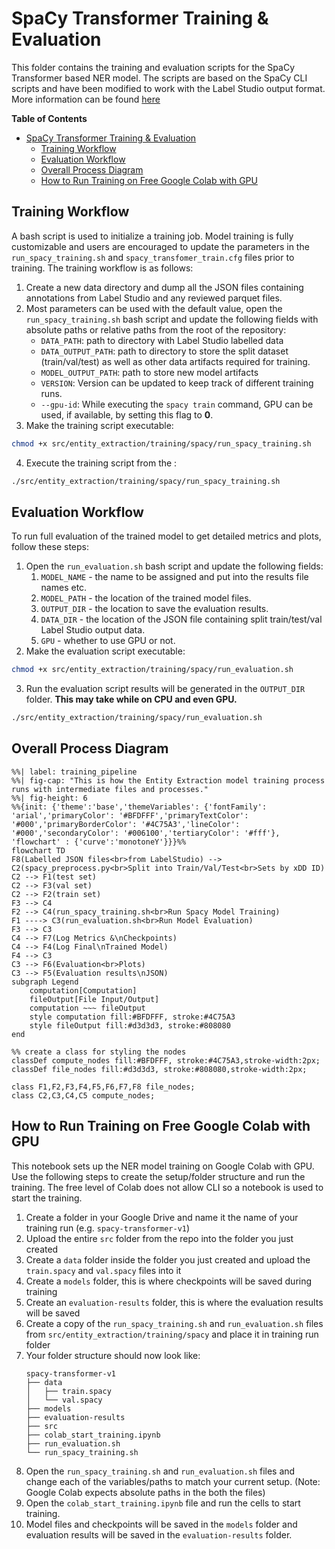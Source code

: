 # SpaCy Transformer Training & Evaluation

This folder contains the training and evaluation scripts for the SpaCy Transformer based NER model. The scripts are based on the SpaCy CLI scripts and have been modified to work with the Label Studio output format. More information can be found [here](https://spacy.io/usage/training)

**Table of Contents**
- [SpaCy Transformer Training \& Evaluation](#spacy-transformer-training--evaluation)
  - [Training Workflow](#training-workflow)
  - [Evaluation Workflow](#evaluation-workflow)
  - [Overall Process Diagram](#overall-process-diagram)
  - [How to Run Training on Free Google Colab with GPU](#how-to-run-training-on-free-google-colab-with-gpu)

## Training Workflow

A bash script is used to initialize a training job. Model training is fully customizable and users are encouraged to update the parameters in the `run_spacy_training.sh` and `spacy_transfomer_train.cfg` files prior to training. The training workflow is as follows:
1. Create a new data directory and dump all the JSON files containing annotations from Label Studio and any reviewed parquet files.
2. Most parameters can be used with the default value, open the `run_spacy_training.sh` bash script and update the following fields with absolute paths or relative paths from the root of the repository:
   - `DATA_PATH`: path to directory with Label Studio labelled data
   - `DATA_OUTPUT_PATH`: path to directory to store the split dataset (train/val/test) as well as other data artifacts required for training.
   - `MODEL_OUTPUT_PATH`: path to store new model artifacts
   - `VERSION`: Version can be updated to keep track of different training runs.
   - `--gpu-id`: While executing the `spacy train` command, GPU can be used, if available, by setting this flag to **0**.
3. Make the training script executable: 
```bash
chmod +x src/entity_extraction/training/spacy/run_spacy_training.sh
```
4. Execute the training script from the : 
```bash
./src/entity_extraction/training/spacy/run_spacy_training.sh
```

## Evaluation Workflow

To run full evaluation of the trained model to get detailed metrics and plots, follow these steps:
1. Open the `run_evaluation.sh` bash script and update the following fields:
   1. `MODEL_NAME` - the name to be assigned and put into the results file names etc.
   2. `MODEL_PATH` - the location of the trained model files.
   3. `OUTPUT_DIR` - the location to save the evaluation results.
   4. `DATA_DIR` - the location of the JSON file containing split train/test/val Label Studio output data.
   5. `GPU` - whether to use GPU or not.
2. Make the evaluation script executable: 
```bash
chmod +x src/entity_extraction/training/spacy/run_evaluation.sh
```
3. Run the evaluation script results will be generated in the `OUTPUT_DIR` folder. **This may take while on CPU and even GPU.**
```bash
./src/entity_extraction/training/spacy/run_evaluation.sh
```

## Overall Process Diagram

```mermaid
%%| label: training_pipeline
%%| fig-cap: "This is how the Entity Extraction model training process runs with intermediate files and processes."
%%| fig-height: 6
%%{init: {'theme':'base','themeVariables': {'fontFamily': 'arial','primaryColor': '#BFDFFF','primaryTextColor': '#000','primaryBorderColor': '#4C75A3','lineColor': '#000','secondaryColor': '#006100','tertiaryColor': '#fff'}, 'flowchart' : {'curve':'monotoneY'}}}%%
flowchart TD
F8(Labelled JSON files<br>from LabelStudio) --> C2(spacy_preprocess.py<br>Split into Train/Val/Test<br>Sets by xDD ID)
C2 --> F1(test set)
C2 --> F3(val set)
C2 --> F2(train set)
F3 --> C4
F2 --> C4(run_spacy_training.sh<br>Run Spacy Model Training)
F1 ----> C3(run_evaluation.sh<br>Run Model Evaluation)
F3 --> C3
C4 --> F7(Log Metrics &\nCheckpoints)
C4 --> F4(Log Final\nTrained Model)
F4 --> C3
C3 --> F6(Evaluation<br>Plots)
C3 --> F5(Evaluation results\nJSON)
subgraph Legend
    computation[Computation] 
    fileOutput[File Input/Output]
    computation ~~~ fileOutput
    style computation fill:#BFDFFF, stroke:#4C75A3
    style fileOutput fill:#d3d3d3, stroke:#808080
end

%% create a class for styling the nodes
classDef compute_nodes fill:#BFDFFF, stroke:#4C75A3,stroke-width:2px;
classDef file_nodes fill:#d3d3d3, stroke:#808080,stroke-width:2px;

class F1,F2,F3,F4,F5,F6,F7,F8 file_nodes;
class C2,C3,C4,C5 compute_nodes;
```

## How to Run Training on Free Google Colab with GPU

This notebook sets up the NER model training on Google Colab with GPU. Use the following steps to create the setup/folder structure and run the training. The free level of Colab does not allow CLI so a notebook is used to start the training.

1. Create a folder in your Google Drive and name it the name of your training run (e.g. `spacy-transformer-v1`)
2. Upload the entire `src` folder from the repo into the folder you just created
3. Create a `data` folder inside the folder you just created and upload the `train.spacy` and `val.spacy` files into it
4. Create a `models` folder, this is where checkpoints will be saved during training
5. Create an `evaluation-results` folder, this is where the evaluation results will be saved
6. Create a copy of the `run_spacy_training.sh` and `run_evaluation.sh` files from `src/entity_extraction/training/spacy` and place it in training run folder
7. Your folder structure should now look like:
   ```
   spacy-transformer-v1
   ├── data
   │   ├── train.spacy
   │   └── val.spacy
   ├── models
   ├── evaluation-results
   ├── src
   ├── colab_start_training.ipynb
   ├── run_evaluation.sh
   └── run_spacy_training.sh
   ```
8. Open the `run_spacy_training.sh` and `run_evaluation.sh` files and change each of the variables/paths to match your current setup. (Note: Google Colab expects absolute paths in the both the files)
9. Open the `colab_start_training.ipynb` file and run the cells to start training.
10. Model files and checkpoints will be saved in the `models` folder and evaluation results will be saved in the `evaluation-results` folder.